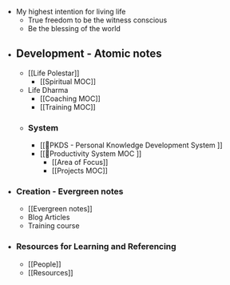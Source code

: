 - My highest intention for living life
    - True freedom to be the witness conscious
    - Be the blessing of the world
- ## Development - Atomic notes
    - [[Life Polestar]]
        - [[Spiritual MOC]]
    - Life Dharma
        - [[Coaching MOC]]
        - [[Training MOC]]
    - ### System
        - [[🌲PKDS - Personal Knowledge Development System ]]
        - [[🧭Productivity System MOC ]]
            - [[Area of Focus]]
            - [[Projects MOC]]
- ### Creation - Evergreen notes
    - [[Evergreen notes]]
    - Blog Articles
    - Training course
- ### Resources for Learning and Referencing
    - [[People]]
    - [[Resources]]

